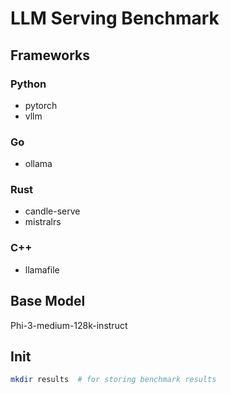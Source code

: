# LLM Serving Benchmark

## Frameworks

### Python

- pytorch
- vllm

### Go

- ollama

### Rust

- candle-serve
- mistralrs

### C++

- llamafile


## Base Model

Phi-3-medium-128k-instruct


## Init

```bash
mkdir results  # for storing benchmark results
```

